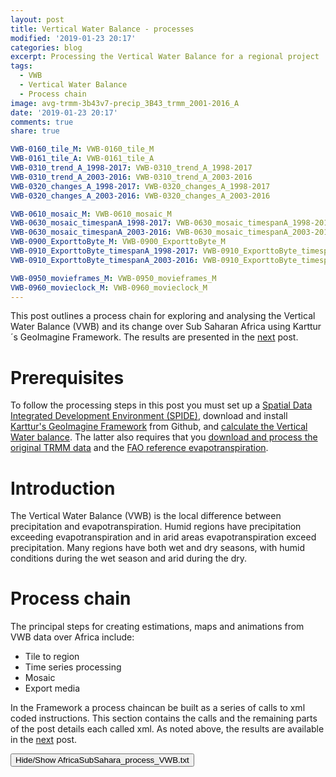 ```yaml
---
layout: post
title: Vertical Water Balance - processes
modified: '2019-01-23 20:17'
categories: blog
excerpt: Processing the Vertical Water Balance for a regional project
tags:
  - VWB
  - Vertical Water Balance
  - Process chain
image: avg-trmm-3b43v7-precip_3B43_trmm_2001-2016_A
date: '2019-01-23 20:17'
comments: true
share: true

VWB-0160_tile_M: VWB-0160_tile_M
VWB-0161_tile_A: VWB-0161_tile_A
VWB-0310_trend_A_1998-2017: VWB-0310_trend_A_1998-2017
VWB-0310_trend_A_2003-2016: VWB-0310_trend_A_2003-2016
VWB-0320_changes_A_1998-2017: VWB-0320_changes_A_1998-2017
VWB-0320_changes_A_2003-2016: VWB-0320_changes_A_2003-2016

VWB-0610_mosaic_M: VWB-0610_mosaic_M
VWB-0630_mosaic_timespanA_1998-2017: VWB-0630_mosaic_timespanA_1998-2017
VWB-0630_mosaic_timespanA_2003-2016: VWB-0630_mosaic_timespanA_2003-2016
VWB-0900_ExporttoByte_M: VWB-0900_ExporttoByte_M
VWB-0910_ExporttoByte_timespanA_1998-2017: VWB-0910_ExporttoByte_timespanA_1998-2017
VWB-0910_ExporttoByte_timespanA_2003-2016: VWB-0910_ExporttoByte_timespanA_2003-2016

VWB-0950_movieframes_M: VWB-0950_movieframes_M
VWB-0960_movieclock_M: VWB-0960_movieclock_M
---
```

<script src="https://karttur.github.io/common/assets/js/karttur/togglediv.js"></script>

This post outlines a process chain for exploring and analysing the Vertical Water Balance (VWB) and its change over Sub Saharan Africa using Karttur´s GeoImagine Framework. The results are presented in the [next](../vwb-results/) post.

# Prerequisites

To follow the processing steps in this post you must set up a [Spatial Data Integrated Development Environment (SPIDE)](https://karttur.github.io/setup-ide/), download and install [Karttur's GeoImagine Framework](https://karttur.github.io/geoimagine/blog/blog-import-project-eclipse/) from Github, and [calculate the Vertical Water balance](https://karttur.github.io/geoimagine/blog/blog-VWB-TRMM-FAOrefET/). The latter also requires that you [download and process the original TRMM data](https://karttur.github.io/geoimagine/blog/blog-TRMM/) and the [FAO reference evapotranspiration](https://karttur.github.io/geoimagine/blog/blog-FAO-refevap/).

# Introduction

The Vertical Water Balance (VWB) is the local difference between precipitation and evapotranspiration. Humid regions have precipitation exceeding evapotranspiration and in arid areas evapotranspiration exceed precipitation. Many regions have both wet and dry seasons, with humid conditions during the wet season and arid during the dry.

# Process chain

The principal steps for creating estimations, maps and animations from VWB data over Africa include:

- Tile to region
- Time series processing
- Mosaic
- Export media

In the Framework a process chaincan be built as a series of calls to xml coded instructions. This section contains the calls and the remaining parts of the post details each called xml. As noted above, the results are available in the [next](../vwb-results) post.

<button id= "toggleProcessChain" onclick="hiddencode('ProcessChain')">Hide/Show AfricaSubSahara_process_VWB.txt</button>

<div id="ProcessChain" style="display:none">
{% capture text-capture %}
{% raw %}
```
###################################
###################################
###     VWB data processing     ###
###################################
###################################

## The processing requires that the Vertical Water Balance (VWB) data are already processed and available ##

###################################
###       Tile to region        ###
###################################

## Tile monthly VWB to region ##
AfricaSubSahara_VWB-0160_tile_M.xml

## Tile annual VWB to region ##
AfricaSubSahara_VWB-0161_tile_A.xml

###################################
###   Time Series Processing    ###
###################################

## VWB annual trends (1998-2017 is for the complete timeseries, 2003-2016 for overlap with GRACE
## should be done at tile level! Not by tiling original data. ##
AfricaSubSahara_VWB-0310_trend_A_1998-2017.xml
AfricaSubSahara_VWB-0310_trend_A_2003-2016.xml

## Changes and significant trends (1998-2017 is for the complete timeseries, 2003-2016 for overlap with GRACE ##
AfricaSubSahara_VWB-0320_changes_A_1998-2017.xml
AfricaSubSahara_VWB-0320_changes_A_2003-2016.xml

###################################
###   	       Mosaic           ###
###################################

## Mosaic monthly VWB ##
AfricaSubSahara_VWB-0610_mosaic_M.xml

## Mosaic VWB trends ##
#AfricaSubSahara_VWB-0630_mosaic_timespanA_1998-2017.xml
AfricaSubSahara_VWB-0630_mosaic_timespanA_2003-2016.xml

###################################
###        Export media         ###
###################################

## Export monthly VWB mosaics ##
AfricaSubSahara_VWB-0900_ExporttoByte_M.xml

## Export VWB annual trends ##
AfricaSubSahara_VWB-0910_ExporttoByte_timespanA_1998-2017.xml
AfricaSubSahara_VWB-0910_ExporttoByte_timespanA_2003-2016.xml

## Create monthly VWB movieframes for Sub Saharan Africa ##
## To create individual movies for VWB-total, VWB-surplus and VWB-deficit
## Run this and the next script three times while only keeping one process each time
## and also deleting intermediate files in between each run and renaming the final movie
## There are alternatives, including running all scripts and change the the script files or the frame folders/frame names
AfricaSubSahara_VWB-0950_movieframes_M.xml

## Create Movieclock and scripts for VWB movie with movieclock overlay
AfricaSubSahara_VWB-0960_movieclock_M.xml
```
{% endraw %}
{% endcapture %}
{% include widgets/toggle-code.html  toggle-text=text-capture  %}
</div>

## Tile to region

In this project the dominating tile system is the MODIS SIN grid dividing the earth in 36 horizontal and 18 vertical tiles. For the VWB data, the starting point is the monthly VWB estimates (total VWB, surplus VWB and deficit VWB). Also the annually aggregated VWB estimates are captured by tiling.  Alternatively, the annually aggregations can be calculated using the tiled monthly data.

### Tile monthly VWB to region

{% capture foo %}{{page.VWB-0160_tile_M}}{% endcapture %}
{% include xml/AfricaSubSahara_VWB-0160_tile_M.html foo=foo %}

### Tile annual VWB to region

{% capture foo %}{{page.VWB-0161_tile_A}}{% endcapture %}
{% include xml/AfricaSubSahara_VWB-0161_tile_A.html foo=foo %}

## Time Series Processing

In the process chain used here, the annual VWB is imported through tiling (above). Also the other time series processes can be produced and imported in the same manner. The aggregation of the VWB data to other spatial resolutions, however, causes interpolation errors and thus it is strongly recommended to redo the time series analysis directly using the tiled (monthly or annual) data.

### VWB annual trends

The annual trends are estimated using two methods, ordinary least square (OLS) regression, and a Mann-Kendall (MK) test together with a Theil-Sen regression. Also the period mean and standard deviations are calculated. These calculations are done for two different periods, 1998 - 2017 and 2003 - 2016. The longer period includes all years with complete coverage of VWB (TRMM) data. The shorter period corresponds to the availability of data from the [Gravity Recovery and Climate Experiment (GRACE)](https://grace.jpl.nasa.gov) mission. The latter data is a direct estimate of the Earth's water reservoirs over land.

#### 1998-2017

The complete VWB time series is analysed at a spatial scale corresponding to the resolution of the original data (approximately 30 km).

{% capture foo %}{{page.VWB-0310_trend_A_1998-2017}}{% endcapture %}
{% include xml/AfricaSubSahara_VWB-0310_trend_A_1998-2017.html foo=foo %}

#### 2013-2016

The VWB time series corresponding to the available GRACE data is processed at the 1 degree spatial scale of the GRACE data  (approximately 111 km)

{% capture foo %}{{page.VWB-0310_trend_A_2003-2016}}{% endcapture %}
{% include xml/AfricaSubSahara_VWB-0310_trend_A_2003-2016.html foo=foo %}

## Changes and significant trends

Regions with significant negative (VWB decrease) or positive (increase) are calculated using the MK scores and with the strength of significant trends captured as the slope and absolute change in VWB as estimated from the median Theil-Sen regression. Again the analysis covers two different periods, representing the complete VWB time series (1998-2017) and the overlap with GRACE data (2003-2016). The former period is in a spatial resolution resembling the original VWB data while the latter is in the more coarse resolution of the GRACE data.

#### 1998-2017

{% capture foo %}{{page.VWB-0320_changes_A_1998-2017}}{% endcapture %}
{% include xml/AfricaSubSahara_VWB-0320_changes_A_1998-2017.html foo=foo %}

#### 2013-2016

{% capture foo %}{{page.VWB-0320_changes_A_2003-2016}}{% endcapture %}
{% include xml/AfricaSubSahara_VWB-0320_changes_A_2003-2016.html foo=foo %}

## Mosaic

In this projects, the mosaicking is only done for the exports in the next step. In the mosaic process, the tiles are first concatenated and then cut to the actual coordinates of the defining region. Cell values and data type remain the same, but the data can be reprojected on the fly.

### Mosaic monthly VWB

The monthly mosaics are primarily used for creating the movies of the rainfall dynamics.

{% capture foo %}{{page.VWB-0610_mosaic_M}}{% endcapture %}
{% include xml/AfricaSubSahara_VWB-0610_mosaic_M.html foo=foo %}

### Mosaic VWB trends

The annual trends were calculated for two different periods (see above). The shorter period (2003-2016) was primarily done for comparing VWB and GRACE, and need not be mosaicked and exported.

#### 1998-2018  

{% capture foo %}{{page.VWB-0630_mosaic_timespanA_1998-2017}}{% endcapture %}
{% include xml/AfricaSubSahara_VWB-0630_mosaic_timespanA_1998-2017.html foo=foo %}

### 2003-2016

{% capture foo %}{{page.VWB-0630_mosaic_timespanA_2003-2016}}{% endcapture %}
{% include xml/AfricaSubSahara_VWB-0630_mosaic_timespanA_2003-2016.html foo=foo %}

## Export Media

The main reason for exporting the mosaicked layer is to allow visualization of both the data and the results.

### Export monthly VWB mosaics

The monthly images of the VWB are exported in order to use each date as a frame in animations (movies).

{% capture foo %}{{page.VWB-0900_ExporttoByte_M}}{% endcapture %}
{% include xml/AfricaSubSahara_VWB-0900_ExporttoByte_M.html foo=foo %}

### Export VWB annual trends

The annual trends were calculated for two different periods (see above). The shorter period (2003-2016) was primarily done for comparing VWB and GRACE, and need not be mosaicked and exported.

#### 1998-2017

{% capture foo %}{{page.VWB-0910_ExporttoByte_timespanA_1998-2017}}{% endcapture %}
{% include xml/AfricaSubSahara_VWB-0910_ExporttoByte_timespanA_1998-2017.html foo=foo %}

#### 2003-2016

{% capture foo %}{{page.VWB-0910_ExporttoByte_timespanA_2003-2016}}{% endcapture %}
{% include xml/AfricaSubSahara_VWB-0910_ExporttoByte_timespanA_2003-2016.html foo=foo %}

### Movies

To create the animated movie showing the monthly rainfall over Sub Saharan Africa the monthly rainfall data must be mosaicked and exported as color maps as outlined above. The movie is created using two processes; the first process converts the exported color maps to movie frames and the the second process created a clock and a timeline that fits the frames. The second process also produces a shell script that must be executed (run) to produce the movie.

The movie creation requires that the command line applications [ImageMagick](https://karttur.github.io/setup-theme-blog/blog/install-imagemagick/) and [FFmpeg](https://karttur.github.io/setup-theme-blog/blog/ffmpeg-movie/) are installed.

The movie scripts are prepared for producing separate movies, for total, surplus and deficit VWB. To actually produce the three movies, however, demands some manual editing between each. The key issue is that the scripts creating and assembling the frames look for all images in the source folder. This can be achieved using different approaches, including deleting all files after each movie production, editing the scripts, or moving source files to temporary folders.

#### Create VWB movieframes

{% capture foo %}{{page.VWB-0950_movieframes_M}}{% endcapture %}

{% include xml/AfricaSubSahara_VWB-0950_movieframes_M.html foo=foo %}

#### Create VWB movieclock and movie script

{% capture foo %}{{page.VWB-0960_movieclock_M}}{% endcapture %}

{% include xml/AfricaSubSahara_VWB-0960_movieclock_M.html foo=foo %}

__To view the maps and movies created in this posted, click the <span class='button'>Next</span> button below__.
